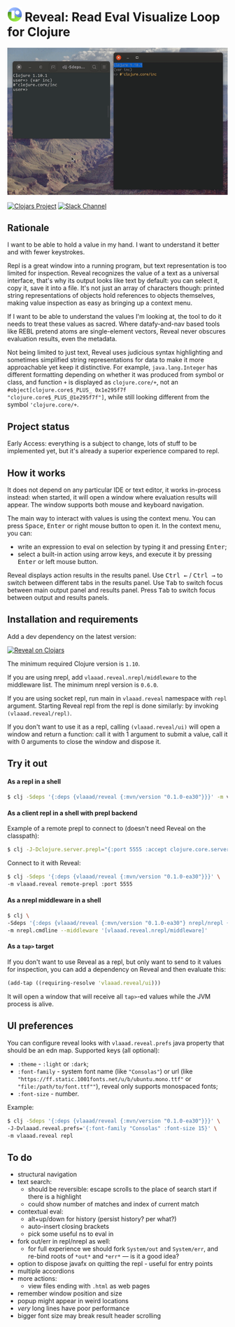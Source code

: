 # ![logo](src/vlaaad/reveal/logo-32.png) Reveal: Read Eval Visualize Loop for Clojure

![demo](doc/demo.gif)

[![Clojars Project](https://img.shields.io/clojars/v/vlaaad/reveal.svg?logo=clojure&logoColor=white)](https://clojars.org/vlaaad/reveal)
[![Slack Channel](https://img.shields.io/badge/slack-reveal@clojurians-blue.svg?logo=slack)](https://clojurians.slack.com/messages/reveal/)

## Rationale

I want to be able to hold a value in my hand. I want to understand it better and with fewer 
keystrokes.

Repl is a great window into a running program, but text representation is too limited for 
inspection. Reveal recognizes the value of a text as a universal interface, that's why its 
output looks like text by default: you can select it, copy it, save it into a file. It's 
not just an array of characters though: printed string representations of objects hold 
references to objects themselves, making value inspection as easy as bringing up a context 
menu.

If I want to be able to understand the values I'm looking at, the tool to do it needs to
treat these values as sacred. Where datafy-and-nav based tools like REBL pretend atoms are
single-element vectors, Reveal never obscures evaluation results, even the metadata.

Not being limited to just text, Reveal uses judicious syntax highlighting and sometimes 
simplified string representations for data to make it more approachable yet keep it 
distinctive. For example, `java.lang.Integer` has different formatting depending on 
whether it was produced from symbol or class, and function `+` is displayed as 
`clojure.core/+`, not an `#object[clojure.core$_PLUS_ 0x1e295f7f "clojure.core$_PLUS_@1e295f7f"]`, 
while still looking different from the symbol `'clojure.core/+`.


## Project status

Early Access: everything is a subject to change, lots of stuff to be implemented yet, but 
it's already a superior experience compared to repl.

## How it works

It does not depend on any particular IDE or text editor, it works in-process instead: when 
started, it will open a window where evaluation results will appear. The window supports 
both mouse and keyboard navigation. 

The main way to interact with values is using the context menu. You can press 
<kbd>Space</kbd>, <kbd>Enter</kbd> or right mouse button to open it. In the 
context menu, you can:
- write an expression to eval on selection by typing it and pressing <kbd>Enter</kbd>;
- select a built-in action using arrow keys, and execute it by pressing <kbd>Enter</kbd>
  or left mouse button.

Reveal displays action results in the results panel. Use <kbd>Ctrl ←</kbd> / <kbd>Ctrl →</kbd>
to switch between different tabs in the results panel. Use <kbd>Tab</kbd> to switch focus
between main output panel and results panel. Press <kbd>Tab</kbd> to switch focus between
output and results panels.

## Installation and requirements

Add a dev dependency on the latest version:

[![Reveal on Clojars](https://clojars.org/vlaaad/reveal/latest-version.svg)](https://clojars.org/vlaaad/reveal)

The minimum required Clojure version is `1.10`.

If you are using nrepl, add `vlaaad.reveal.nrepl/middleware` to the middleware list. 
The minimum nrepl version is `0.6.0`.

If you are using socket repl, run main in `vlaaad.reveal` namespace with `repl` argument.
Starting Reveal repl from the repl is done similarly: by invoking `(vlaaad.reveal/repl)`. 

If you don't want to use it as a repl, calling `(vlaaad.reveal/ui)` will open 
a window and return a function: call it with 1 argument to submit a value, call it 
with 0 arguments to close the window and dispose it.

## Try it out

#### As a repl in a shell

```sh
$ clj -Sdeps '{:deps {vlaaad/reveal {:mvn/version "0.1.0-ea30"}}}' -m vlaaad.reveal repl
```

#### As a client repl in a shell with prepl backend

Example of a remote prepl to connect to (doesn't need Reveal on the classpath):
```sh
$ clj -J-Dclojure.server.prepl="{:port 5555 :accept clojure.core.server/io-prepl}"
```

Connect to it with Reveal:
```sh
$ clj -Sdeps '{:deps {vlaaad/reveal {:mvn/version "0.1.0-ea30"}}}' \
-m vlaaad.reveal remote-prepl :port 5555
```

#### As a nrepl middleware in a shell

```sh
$ clj \
-Sdeps '{:deps {vlaaad/reveal {:mvn/version "0.1.0-ea30"} nrepl/nrepl {:mvn/version "0.7.0"}}}' \
-m nrepl.cmdline --middleware '[vlaaad.reveal.nrepl/middleware]'
```

#### As a `tap>` target

If you don't want to use Reveal as a repl, but only want to send to it values for 
inspection, you can add a dependency on Reveal and then evaluate this:
```clj
(add-tap ((requiring-resolve 'vlaaad.reveal/ui)))
```

It will open a window that will receive all `tap>`-ed values while the JVM process is 
alive.

## UI preferences

You can configure reveal looks with `vlaaad.reveal.prefs` java property that should be
an edn map. Supported keys (all optional):
- `:theme` - `:light` or `:dark`;
- `:font-family` - system font name (like `"Consolas"`) or url (like
  `"https://ff.static.1001fonts.net/u/b/ubuntu.mono.ttf"` or `"file:/path/to/font.ttf""`),
  reveal only supports monospaced fonts;
- `:font-size` - number.

Example:
```sh
$ clj -Sdeps '{:deps {vlaaad/reveal {:mvn/version "0.1.0-ea30"}}}' \
-J-Dvlaaad.reveal.prefs='{:font-family "Consolas" :font-size 15}' \
-m vlaaad.reveal repl
```

## To do
- structural navigation
- text search:
  - should be reversible: escape scrolls to the place of search start if there is
    a highlight
  - could show number of matches and index of current match
- contextual eval:
  - alt+up/down for history (persist history? per what?)
  - auto-insert closing brackets
  - pick some useful ns to eval in
- fork out/err in repl/nrepl as well:
  - for full experience we should fork `System/out` and `System/err`, and re-bind roots of `*out*` and `*err*` — is it 
    a good idea?
- option to dispose javafx on quitting the repl - useful for entry points
- multiple accordions
- more actions:
  - view files ending with `.html` as web pages
- remember window position and size
- popup might appear in weird locations
- *very* long lines have poor performance
- bigger font size may break result header scrolling
